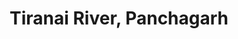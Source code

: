 ---
title: "Tiranai River, Panchagarh"
title_bn: "তিরানাই নদী, পঞ্চগড়"
description: "Border river that generated from Meghalaya State of India that fallen into Tetulia Beel. Length of this river is 7 kilometers. Width is 7 meters. Depth is 3 meters. The area of river catchment is 15 sq. km. River flows all the year but the level of flow rate increases during the rainy seasons (June – July). This time flow rate of water is 16 cubic meters / second. There is no effect of tide and ebb."
---